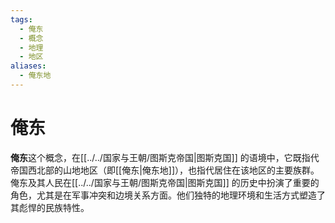 ```yaml
---
tags:
  - 俺东
  - 概念
  - 地理
  - 地区
aliases:
  - 俺东地
---
```

# 俺东

**俺东**这个概念，在[[../../国家与王朝/图斯克帝国|图斯克国]] 的语境中，它既指代帝国西北部的山地地区（即[[俺东|俺东地]]），也指代居住在该地区的主要族群。俺东及其人民在[[../../国家与王朝/图斯克帝国|图斯克国]] 的历史中扮演了重要的角色，尤其是在军事冲突和边境关系方面。他们独特的地理环境和生活方式塑造了其彪悍的民族特性。